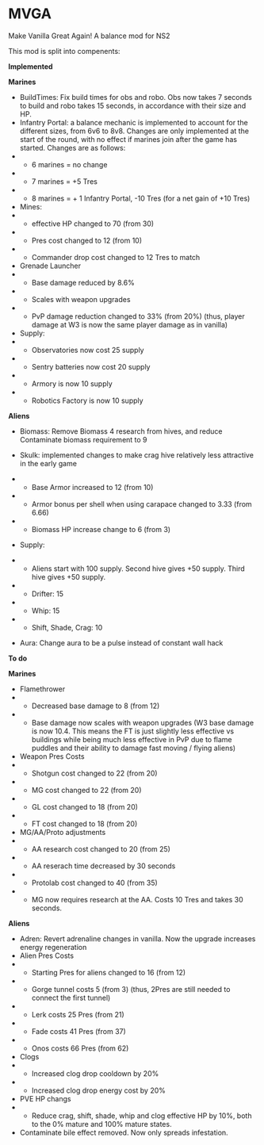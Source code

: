 # MVGA
Make Vanilla Great Again!
A balance mod for NS2

This mod is split into compenents:

**Implemented**

**Marines**
* BuildTimes: Fix build times for obs and robo. Obs now takes 7 seconds to build and robo takes 15 seconds, in accordance with their size and HP.
* Infantry Portal: a balance mechanic is implemented to account for the different sizes, from 6v6 to 8v8. Changes are only implemented at the start of the round, with no effect if marines join after the game has started. Changes are as follows:
* * 6 marines = no change
* * 7 marines = +5 Tres
* * 8 marines = + 1 Infantry Portal, -10 Tres (for a net gain of +10 Tres)
* Mines:
* * effective HP changed to 70 (from 30)
* * Pres cost changed to 12 (from 10)
* * Commander drop cost changed to 12 Tres to match
* Grenade Launcher
* * Base damage reduced by 8.6%
* * Scales with weapon upgrades
* * PvP damage reduction changed to 33% (from 20%) (thus, player damage at W3 is now the same player damage as in vanilla)
* Supply:
* * Observatories now cost 25 supply
* * Sentry batteries now cost 20 supply
* * Armory is now 10 supply
* * Robotics Factory is now 10 supply

**Aliens**
* Biomass: Remove Biomass 4 research from hives, and reduce Contaminate biomass requirement to 9
* Skulk: implemented changes to make crag hive relatively less attractive in the early game
* * Base Armor increased to 12 (from 10)
* * Armor bonus per shell when using carapace changed to 3.33 (from 6.66)
* * Biomass HP increase change to 6 (from 3)
* Supply:
* * Aliens start with 100 supply. Second hive gives +50 supply. Third hive gives +50 supply.
* * Drifter: 15
* * Whip: 15
* * Shift, Shade, Crag: 10

* Aura: Change aura to be a pulse instead of constant wall hack

**To do**

**Marines**
* Flamethrower
* * Decreased base damage to 8 (from 12)
* * Base damage now scales with weapon upgrades (W3 base damage is now 10.4. This means the FT is just slightly less effective vs buildings while being much less effective in PvP due to flame puddles and their ability to damage fast moving / flying aliens)
* Weapon Pres Costs
* * Shotgun cost changed to 22 (from 20)
* * MG cost changed to 22 (from 20)
* * GL cost changed to 18 (from 20)
* * FT cost changed to 18 (from 20)
* MG/AA/Proto adjustments
* * AA research cost changed to 20 (from 25)
* * AA reserach time decreased by 30 seconds
* * Protolab cost changed to 40 (from 35)
* * MG now requires research at the AA. Costs 10 Tres and takes 30 seconds.

**Aliens**
* Adren: Revert adrenaline changes in vanilla. Now the upgrade increases energy regeneration
* Alien Pres Costs
* * Starting Pres for aliens changed to 16 (from 12)
* * Gorge tunnel costs 5 (from 3) (thus, 2Pres are still needed to connect the first tunnel)
* * Lerk costs 25 Pres (from 21)
* * Fade costs 41 Pres (from 37)
* * Onos costs 66 Pres (from 62)
* Clogs
* * Increased clog drop cooldown by 20%
* * Increased clog drop energy cost by 20%
* PVE HP changs
* * Reduce crag, shift, shade, whip and clog effective HP by 10%, both to the 0% mature and 100% mature states.
* Contaminate bile effect removed. Now only spreads infestation.
